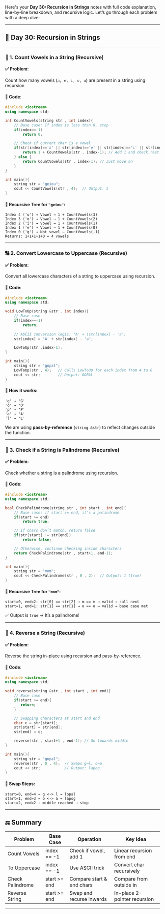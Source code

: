 Here's your **Day 30: Recursion in Strings** notes with full code explanation, line-by-line breakdown, and recursive logic. Let’s go through each problem with a deep dive:

---

## 🚀 Day 30: Recursion in Strings

---

### 🧮 1. Count Vowels in a String (Recursive)

#### ✅ Problem:
Count how many vowels (`a, e, i, o, u`) are present in a string using recursion.

#### 🧾 Code:
```cpp
#include <iostream>
using namespace std;

int CountVowels(string str , int index){
    // Base case: If index is less than 0, stop
    if(index==-1)
        return 0;

    // Check if current char is a vowel
    if(str[index]=='a' || str[index]=='e' || str[index]=='i' || str[index]=='o' || str[index]=='u'){
        return 1 + CountVowels(str , index-1); // Add 1 and check rest
    } else {
        return CountVowels(str , index-1); // Just move on
    }
}

int main(){
    string str = "geiou";
    cout << CountVowels(str , 4);  // Output: 5
}
```

#### 🔄 Recursive Tree for `"geiou"`:
```
Index 4 ('u') → Vowel → 1 + CountVowels(3)
Index 3 ('o') → Vowel → 1 + CountVowels(2)
Index 2 ('i') → Vowel → 1 + CountVowels(1)
Index 1 ('e') → Vowel → 1 + CountVowels(0)
Index 0 ('g') → Not vowel → CountVowels(-1)
Returns: 1+1+1+1+0 = 4 vowels
```

---

### 🔠 2. Convert Lowercase to Uppercase (Recursive)

#### ✅ Problem:
Convert all lowercase characters of a string to uppercase using recursion.

#### 🧾 Code:
```cpp
#include <iostream>
using namespace std;

void LowToUp(string &str , int index){
    // Base case
    if(index==-1)
        return;
    
    // ASCII conversion logic: 'A' + (str[index] - 'a')
    str[index] = 'A' + str[index] - 'a';

    LowToUp(str ,index-1);
} 

int main(){
    string str = "gopal";
    LowToUp(str , 4);   // Calls LowToUp for each index from 4 to 0
    cout << str;        // Output: GOPAL
}
```

#### 🔄 How it works:
```
'g' → 'G'
'o' → 'O'
'p' → 'P'
'a' → 'A'
'l' → 'L'
```
We are using **pass-by-reference** (`string &str`) to reflect changes outside the function.

---

### 🔁 3. Check if a String is Palindrome (Recursive)

#### ✅ Problem:
Check whether a string is a palindrome using recursion.

#### 🧾 Code:
```cpp
#include <iostream>
using namespace std;

bool CheckPalindrome(string str , int start , int end){
    // Base case: if start >= end, it's a palindrome
    if(start >= end)
        return true;

    // If chars don’t match, return false
    if(str[start] != str[end])
        return false;

    // Otherwise, continue checking inside characters
    return CheckPalindrome(str , start+1, end-1);
}

int main(){
    string str = "mom";
    cout << CheckPalindrome(str , 0 , 2);  // Output: 1 (true)
}
```

#### 🔄 Recursive Tree for `"mom"`:
```
start=0, end=2: str[0] == str[2] → m == m → valid → call next
start=1, end=1: str[1] == str[1] → o == o → valid → base case met
```
✅ Output is `true` → It’s a palindrome!

---

### 🔄 4. Reverse a String (Recursive)

#### ✅ Problem:
Reverse the string in-place using recursion and pass-by-reference.

#### 🧾 Code:
```cpp
#include <iostream>
using namespace std;

void reverse(string &str , int start , int end){
    // Base case
    if(start >= end){
       return;
    }

    // Swapping characters at start and end
    char c = str[start];
    str[start] = str[end];
    str[end] = c;

    reverse(str , start+1 , end-1); // Go towards middle
}

int main(){
    string str = "gopal";
    reverse(str , 0 , 4);  // Swaps g↔l, o↔a
    cout << str;           // Output: lapog
}
```

#### 🔄 Swap Steps:
```
start=0, end=4 → g <-> l → lopal
start=1, end=3 → o <-> a → lapog
start=2, end=2 → middle reached → stop
```

---

## 🔚 Summary

| Problem               | Base Case                | Operation                  | Key Idea                        |
|-----------------------|--------------------------|----------------------------|----------------------------------|
| Count Vowels          | index == -1              | Check if vowel, add 1      | Linear recursion from end       |
| To Uppercase          | index == -1              | Use ASCII trick            | Convert char recursively        |
| Check Palindrome      | start >= end             | Compare start & end chars  | Compare from outside in         |
| Reverse String        | start >= end             | Swap and recurse inwards   | In-place 2-pointer recursion    |

---

